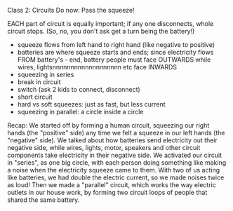 Class 2: Circuits
Do now: Pass the squeeze!

EACH part of circuit is equally important; if any one disconnects, whole circuit stops. (So, no, you don't ask get a turn being the battery!)

- squeeze flows from left hand to right hand (like negative to positive)
- batteries are where squeeze starts and ends; since electricity flows FROM battery's - end, battery people must face OUTWARDS while wires, lightsnnnnnnnnnnnnnnnnnnn etc face INWARDS
- squeezing in series
- break in circuit
- switch (ask 2 kids to connect, disconnect)
- short circuit
- hard vs soft squeezes: just as fast, but less current
- squeezing in parallel: a circle inside a circle


Recap:
We started off by forming a human circuit, squeezing our right hands (the "positive" side) any time we felt a squeeze in our left hands (the "negative" side). We talked about how batteries send electricity out their negative side, while wires, lights, motor, speakers and other circuit components take electricity in their negative side. We activated our circuit in "series", as one big circle, with each person doing something like making a noise when the electricity squeeze came to them. With two of us acting like batteries, we had double the electric current, so we made noises twice as loud! Then we made a "parallel" circuit, which works the way electric outlets in our house work, by forming two circuit loops of people that shared the same battery.

